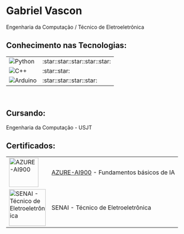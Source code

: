 # Gabriel Vascon
Engenharia da Computação / Técnico de Eletroeletrônica<br>
<h2>Conhecimento nas Tecnologias:</h2>
<table>
  <tr>
    <td><img src="https://img.shields.io/badge/Python-14354C?style=for-the-badge&logo=python&logoColor=white" alt="Python"/></td>
    <td>:star::star::star::star::star:</td>
  </tr>
  <tr>
    <td><img src="https://img.shields.io/badge/C%2B%2B-00599C?style=for-the-badge&logo=c%2B%2B&logoColor=white" alt="C++"/></td>
    <td>:star::star:</td>
  </tr>
  <tr>
    <td><img src="https://img.shields.io/badge/Arduino-00979D?style=for-the-badge&logo=arduino&logoColor=white" alt="Arduino"/></td>
    <td>:star::star::star::star:</td>
  </tr>
</table><br>

## Cursando:
Engenharia da Computação - USJT

## Certificados:

<table>
  <tr>
    <td><img src="https://th.bing.com/th/id/OIP.1PgtDdrpChFFaywWHt-WgQAAAA?rs=1&pid=ImgDetMain" alt="AZURE-AI900" width="80" height=""/></td>
    <td><a href="https://www.credly.com/badges/37155a3a-cdef-45d3-a669-bb7f14af3aea/public_url">AZURE-AI900</a> - Fundamentos básicos de IA</td>
  </tr>
  <tr>
    <td><img src="https://logodownload.org/wp-content/uploads/2019/08/senai-logo.png" alt="SENAI - Técnico de Eletroeletrônica" width="100" height=""/></td>
    <td>SENAI - Técnico de Eletroeletrônica</td>
  </tr>
</table>

